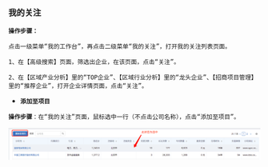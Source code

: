 ### 我的关注

**`操作步骤：`**

`点击一级菜单“我的工作台”，再点击二级菜单“我的关注”，打开我的关注列表页面。`

`1、在【高级搜索】页面，筛选出企业，在该页面，点击“关注”。`

`2、在【区域产业分析】里的“TOP企业”、【区域行业分析】里的“龙头企业”、【招商项目管理】里的“推荐企业”，打开企业详情页面，点击“关注”。`

* **`添加至项目`**

**`操作步骤`**`：在“我的关注”页面，鼠标选中一行（不点击公司名称），点击“添加至项目”。`

![](/assets/tjzxm.png)

